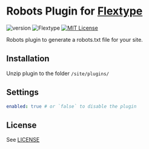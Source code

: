 # Robots Plugin for [Flextype](http://flextype.org/)
![version](https://img.shields.io/badge/version-1.0.1-brightgreen.svg?style=flat-square "Version")
![Flextype](https://img.shields.io/badge/Flextype-0.7.0-green.svg?style=flat-square "Flextype Version")
[![MIT License](https://img.shields.io/badge/license-MIT-blue.svg?style=flat-square)](https://github.com/flextype-plugins/robots/blob/master/LICENSE.txt)

Robots plugin to generate a robots.txt file for your site.

## Installation
Unzip plugin to the folder `/site/plugins/`

## Settings

```yaml
enabled: true # or `false` to disable the plugin

```

## License
See [LICENSE](https://github.com/flextype-plugins/robots/blob/master/LICENSE)
